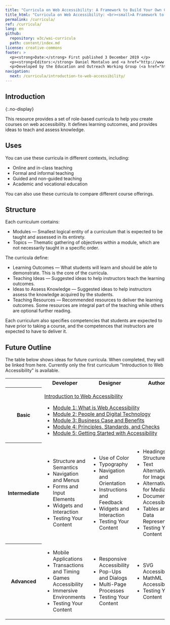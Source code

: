 ```yaml
---
title: "Curricula on Web Accessibility: A Framework to Build Your Own Courses"
title_html: "Curricula on Web Accessibility: <br><small>A Framework to Build Your Own Courses</small>"
permalink: /curricula/
ref: /curricula/
lang: en
github:
  repository: w3c/wai-curricula
  path: content/index.md
license: creative-commons
footer: >
  <p><strong>Date:</strong> First published 3 December 2019 </p>
  <p><strong>Editors:</strong> Daniel Montalvo and <a href="http://www.w3.org/People/shadi/">Shadi Abou-Zahra</a>. Contributors: <a href="https://www.w3.org/WAI/EO/EOWG-members">EOWG Participants</a>. </p>
  <p>Developed by the Education and Outreach Working Group (<a href="http://www.w3.org/WAI/EO/">EOWG</a>). Developed with support from the <a href="https://www.w3.org/WAI/about/projects/wai-guide/">WAI-Guide Project</a> funded by the European Commission (EC) under the Horizon 2020 program (Grant Agreement 822245).</p>
navigation:
  next: /curricula/introduction-to-web-accessibility/
---
```


## Introduction
{:.no-display}

This resource provides a set of role-based curricula to help you create courses on web accessibility. It defines learning outcomes, and provides ideas to teach and assess knowledge.

## Uses

You can use these curricula in different contexts, including:

* Online and in-class teaching
* Formal and informal teaching
* Guided and non-guided teaching
* Academic and vocational education

You can also use these curricula to compare different course offerings.

## Structure

Each curriculum contains:

* Modules &mdash; Smallest logical entity of a curriculum that is expected to be taught and assessed in its entirety.
* Topics &mdash; Thematic gathering of objectives within a module, which are not necessarily taught in a specific order.

The curricula define:

* Learning Outcomes &mdash; What students will learn and should be able to demonstrate. This is the core of the curricula.
* Teaching Ideas &mdash; Suggested ideas to help instructors teach the learning outcomes.
* Ideas to Assess Knowledge &mdash; Suggested ideas to help instructors assess the knowledge acquired by the students.
* Teaching Resources &mdash; Recommended resources to deliver the learning outcomes. Some resources are integral part of the teaching while others are optional further reading.

Each curriculum also specifies competencies that students are expected to have prior to taking a course, and the competences that instructors are expected to have to deliver it.

## Future Outline

The table below shows ideas for future curricula. When completed, they will be linked from here. Currently only the first curriculum "Introduction to Web Accessibility" is available. 

<table caption="Tentative Outline" class="dense">
  <tbody>
    <tr>
      <th> </th>
      <th> Developer </th>
      <th> Designer </th>
      <th> Author </th>
      <th> Manager </th>
      <th> Tester </th>
    </tr>
    <tr>
   <th>Basic</th>
   <td colspan="5">
    <p><a href="/curricula/introduction-to-web-accessibility/">Introduction to Web Accessibility</a></p>
       <ul>
        <li><a href="/curricula/introduction-to-web-accessibility/what-is-web-accessibility/">Module 1: What is Web Accessibility</a></li>
        <li><a href="/curricula/introduction-to-web-accessibility/people-and-digital-technology/">Module 2: People and Digital Technology</a></li>
        <li><a href="/curricula/introduction-to-web-accessibility/business-case-and-benefits/">Module 3: Business Case and Benefits</a></li>
        <li><a href="/curricula/introduction-to-web-accessibility/principles-standards-and-checks/">Module 4: Principles, Standards, and Checks</a></li>
        <li><a href="/curricula/introduction-to-web-accessibility/getting-started-with-accessibility/">Module 5: Getting Started with Accessibility</a></li>
      </ul>
    </td></tr>
    <tr>
      <th> Intermediate</th>
      <td>
        <ul>
          <li> Structure and Semantics</li>
          <li> Navigation and Menus</li>
          <li> Forms and Input Elements</li>
          <li> Widgets and Interaction</li>
          <li> Testing Your Content</li>
        </ul>
      </td>
      <td>
        <ul>
          <li> Use of Color</li>
          <li> Typography</li>
          <li> Navigation and Orientation</li>
          <li> Instructions and Feedback</li>
          <li> Widgets and Interaction</li>
          <li> Testing Your Content</li>
        </ul>
      </td>
      <td>
        <ul>
          <li> Headings and Structure</li>
          <li> Text Alternatives for Images</li>
          <li> Alternatives for Media</li>
          <li> Document Accessibility </li>
          <li> Tables and Data Representation</li>
          <li> Testing Your Content</li>
        </ul>
      </td>
      <td rowspan="2">
        <ul>
          <li> Accessibility Quick Check</li>
          <li> Business Opportunities</li>
          <li> Capacity and Capability</li>
          <li> Tools and Processes</li>
          <li> Policies and Procurement</li>
        </ul>
      </td>
      <td rowspan="2">
        <ul>
          <li> Understanding Conformance</li>
          <li> Accessibility Testing Tools</li>
          <li> Using Assistive Technologies</li>
          <li> Prioritizing Issues and Repair</li>
          <li> Maintaining Accessibility</li>
        </ul>
      </td>
    </tr>
    <tr>
      <th> Advanced</th>
      <td>
        <ul>
          <li> Mobile Applications</li>
          <li> Transactions and Timing</li>
          <li> Games Accessibility </li>
          <li> Immersive Environments</li>
          <li> Testing Your Content</li>
        </ul>
      </td>
      <td>
        <ul>
          <li> Responsive Accessibility</li>
          <li> Pop-Ups and Dialogs</li>
          <li> Multi-Page Processes</li>
          <li> Testing Your Content</li>
        </ul>
      </td>
      <td>
        <ul>
          <li> SVG Accessibility</li>
          <li> MathML Accessibility</li>
          <li> Testing Your Content</li>
        </ul>
      </td>
    </tr>
  </tbody>
</table>
